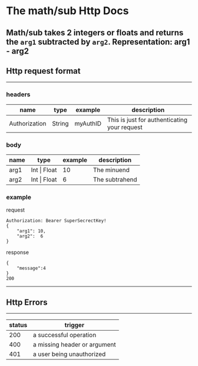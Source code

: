 # The math/sub Http Docs

Math/sub takes 2 integers or floats and returns the `arg1` subtracted by `arg2`.
Representation: arg1 - arg2
---------

## Http request format

----

### headers

| name          | type   | example  | description                                  |
|---------------|--------|----------|----------------------------------------------|
| Authorization | String | myAuthID | This is just for authenticating your request |

### body

| name | type         | example | description    |
|------|--------------|---------|----------------|
| arg1 | Int \| Float | 10      | The minuend    |
| arg2 | Int \| Float | 6       | The subtrahend |

### example

request

```
Authorization: Bearer SuperSecrectKey!
{
    "arg1": 10,
    "arg2":  6
}
```

response

```
{
    "message":4
}
200
```

---

## Http Errors

---

| status | trigger                      |
|--------|------------------------------|
| 200    | a successful operation       |
| 400    | a missing header or argument |
| 401    | a user being unauthorized    |